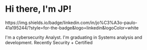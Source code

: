 <h1>Hi there, I'm JP!</h1>
https://img.shields.io/badge/linkedin.com/in/jo%C3%A3o-paulo-41a195244/?style=for-the-badge&logo=linkedin&logoColor=white

I'm a cybersecurity Analyst. I'm graduating in Systems analysis and development. Recently Security + Certified

